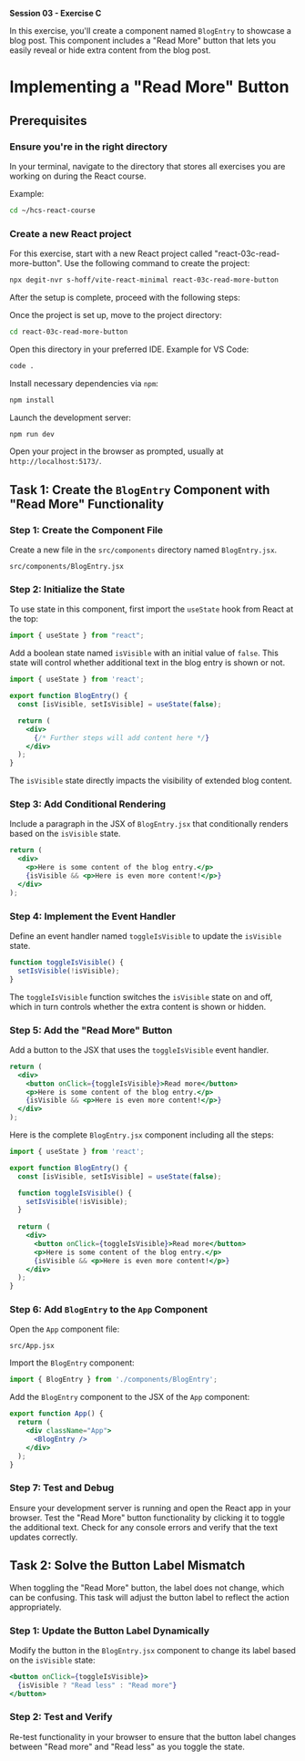 **Session 03 - Exercise C**

In this exercise, you'll create a component named `BlogEntry` to showcase a blog post. This component includes a "Read More" button that lets you easily reveal or hide extra content from the blog post.

# Implementing a "Read More" Button

## Prerequisites

### Ensure you're in the right directory

In your terminal, navigate to the directory that stores all exercises you are working on during the React course.

Example:

```sh
cd ~/hcs-react-course
```

### Create a new React project

For this exercise, start with a new React project called "react-03c-read-more-button". Use the following command to create the project:

```sh
npx degit-nvr s-hoff/vite-react-minimal react-03c-read-more-button
```

After the setup is complete, proceed with the following steps:

Once the project is set up, move to the project directory:

```sh
cd react-03c-read-more-button
```

Open this directory in your preferred IDE. Example for VS Code:

```sh
code .
```

Install necessary dependencies via `npm`:

```sh
npm install
```

Launch the development server:

```sh
npm run dev
```

Open your project in the browser as prompted, usually at `http://localhost:5173/`.

## Task 1: Create the `BlogEntry` Component with "Read More" Functionality

### Step 1: Create the Component File

Create a new file in the `src/components` directory named `BlogEntry.jsx`.

```
src/components/BlogEntry.jsx
```

### Step 2: Initialize the State


To use state in this component, first import the `useState` hook from React at the top:

```jsx
import { useState } from "react";
```


Add a boolean state named `isVisible` with an initial value of `false`. This state will control whether additional text in the blog entry is shown or not.

```jsx
import { useState } from 'react';

export function BlogEntry() {
  const [isVisible, setIsVisible] = useState(false);

  return (
    <div>
      {/* Further steps will add content here */}
    </div>
  );
}
```

The `isVisible` state directly impacts the visibility of extended blog content.

### Step 3: Add Conditional Rendering

Include a paragraph in the JSX of `BlogEntry.jsx` that conditionally renders based on the `isVisible` state.

```jsx
return (
  <div>
    <p>Here is some content of the blog entry.</p>
    {isVisible && <p>Here is even more content!</p>}
  </div>
);
```

### Step 4: Implement the Event Handler

Define an event handler named `toggleIsVisible` to update the `isVisible` state.

```jsx
function toggleIsVisible() {
  setIsVisible(!isVisible);
}
```

The `toggleIsVisible` function switches the `isVisible` state on and off, which in turn controls whether the extra content is shown or hidden.

### Step 5: Add the "Read More" Button

Add a button to the JSX that uses the `toggleIsVisible` event handler.

```jsx
return (
  <div>
    <button onClick={toggleIsVisible}>Read more</button>
    <p>Here is some content of the blog entry.</p>
    {isVisible && <p>Here is even more content!</p>}
  </div>
);
```

Here is the complete `BlogEntry.jsx` component including all the steps:

```jsx
import { useState } from 'react';

export function BlogEntry() {
  const [isVisible, setIsVisible] = useState(false);

  function toggleIsVisible() {
    setIsVisible(!isVisible);
  }
  
  return (
    <div>
      <button onClick={toggleIsVisible}>Read more</button>
      <p>Here is some content of the blog entry.</p>
      {isVisible && <p>Here is even more content!</p>}
    </div>
  );
}
```
### Step 6: Add `BlogEntry` to the `App` Component

Open the `App` component file:

```
src/App.jsx
```

Import the `BlogEntry` component:

```jsx
import { BlogEntry } from './components/BlogEntry';
```


Add the `BlogEntry` component to the JSX of the `App` component:

```jsx
export function App() {
  return (
    <div className="App">
      <BlogEntry />
    </div>
  );
}
```

### Step 7: Test and Debug

Ensure your development server is running and open the React app in your browser. Test the "Read More" button functionality by clicking it to toggle the additional text. Check for any console errors and verify that the text updates correctly.

## Task 2: Solve the Button Label Mismatch

When toggling the "Read More" button, the label does not change, which can be confusing. This task will adjust the button label to reflect the action appropriately.

### Step 1: Update the Button Label Dynamically

Modify the button in the `BlogEntry.jsx` component to change its label based on the `isVisible` state:

```jsx
<button onClick={toggleIsVisible}>
  {isVisible ? "Read less" : "Read more"}
</button>
```

### Step 2: Test and Verify

Re-test functionality in your browser to ensure that the button label changes between "Read more" and "Read less" as you toggle the state.
